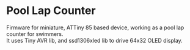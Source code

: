 # Pool Lap Counter

Firmware for miniature, ATTiny 85 based device, working as a pool lap counter for swimmers.   
It uses Tiny AVR lib, and ssd1306xled lib to drive 64x32 OLED display.  


